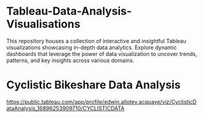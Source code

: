 # Tableau-Data-Analysis-Visualisations
This repository houses a collection of interactive and insightful Tableau visualizations showcasing in-depth data analytics. Explore dynamic dashboards that leverage the power of data visualization to uncover trends, patterns, and key insights across various domains.


# Cyclistic Bikeshare Data Analysis
[
](https://public.tableau.com/app/profile/edwin.allotey.acquaye/viz/CyclisticDataAnalysis_16896253909710/CYCLISTICDATA)https://public.tableau.com/app/profile/edwin.allotey.acquaye/viz/CyclisticDataAnalysis_16896253909710/CYCLISTICDATA
